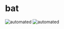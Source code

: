 # bat

![automated](https://img.shields.io/docker/cloud/automated/karpoke/navi.svg)
![automated](https://img.shields.io/docker/cloud/build/karpoke/navi.svg)
